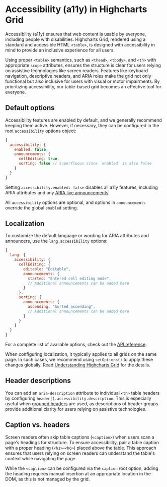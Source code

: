# Accessibility (a11y) in Highcharts Grid

Accessibility (a11y) ensures that web content is usable by everyone, including people with disabilities. Highcharts Grid, rendered using a standard and accessible HTML `<table>`, is designed with accessibility in mind to provide an inclusive experience for all users.

Using proper `<table>` semantics, such as `<thead>`, `<tbody>`, and `<th>` with appropriate `scope` attributes, ensures the structure is clear for users relying on assistive technologies like screen readers. Features like keyboard navigation, descriptive headers, and ARIA roles make the grid not only functional but also inclusive for users with visual or motor impairments. By prioritizing accessibility, our table-based grid becomes an effective tool for everyone.

## Default options

Accessibility features are enabled by default, and we generally recommend keeping them active. However, if necessary, they can be configured in the root `accessibility` options object:

```js
{
  accessibility: {
    enabled: false,
    announcements: {
      cellEditing: true,
      sorting: false // Superfluous since `enabled` is also false
    }
  }
}
```

Setting `accessibility.enabled: false` disables all a11y features, including ARIA attributes and any [ARIA live announcements](https://developer.mozilla.org/en-US/docs/Web/Accessibility/ARIA/ARIA_Live_Regions).

All `accessibility` options are optional, and options in `announcements` override the global `enabled` setting.

## Localization

To customize the default language or wording for ARIA attributes and announcers, use the `lang.accessibility` options:

```js
{
  lang: {
    accessibility: {
      cellEditing: {
        editable: "Editable",
        announcements: {
          started: "Entered cell editing mode",
          // Additional announcements can be added here
        }
      },
      sorting: {
        announcements: {
          ascending: "Sorted ascending",
          // Additional announcements can be added here
        }
      }
    }
  }
}
```

For a complete list of available options, check out the [API reference](https://api.highcharts.com/dashboards/#interfaces/Grid_Options.LangOptions).

When configuring localization, it typically applies to all grids on the same page. In such cases, we recommend using `setOptions()` to apply these changes globally. Read [Understanding Highcharts Grid](https://www.highcharts.com/docs/grid/understanding-grid#setOptions) for the details.


## Header descriptions

You can add an `aria-description` attribute to individual `<th>` table headers by configuring `header[].accessibility.description`. This is especially useful when [grouped headers](https://www.highcharts.com/docs/grid/header) are used, as descriptions of header groups provide additional clarity for users relying on assistive technologies.

## Caption vs. headers

Screen readers often skip table captions (`<caption>`) when users scan a page's headings for structure. To ensure accessibility, pair a table caption with a proper heading (`<h1>`–`<h6>`) placed above the table. This approach ensures that users relying on screen readers can understand the table's context while navigating the page.

While the `<caption>` can be configured via the `caption` root option, adding the heading requires manual insertion at an appropriate location in the DOM, as this is not managed by the grid.
